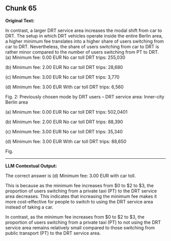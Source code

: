 ## Chunk 65

**Original Text:**

In contrast, a larger DRT service area increases the modal shift from
car to DRT. The setup in which DRT vehicles operate inside the entire Berlin area, a higher minimum fee translates
into a higher share of users switching from car to DRT. Nevertheless, the share of users switching from car to DRT is
rather minor compared to the number of users switching from PT to DRT. (a) Minimum fee: 0.00 EUR
No car toll
DRT trips: 255,030

(b) Minimum fee: 2.00 EUR
No car toll
DRT trips: 28,680

(c) Minimum fee: 3.00 EUR
No car toll
DRT trips: 3,770

(d) Minimum fee: 3.00 EUR
With car toll
DRT trips: 6,560

Fig. 2: Previously chosen mode by DRT users – DRT service area: Inner-city Berlin area

(a) Minimum fee: 0.00 EUR
No car toll
DRT trips: 502,0401

(b) Minimum fee: 2.00 EUR
No car toll
DRT trips: 88,390

(c) Minimum fee: 3.00 EUR
No car toll
DRT trips: 35,340

(d) Minimum fee: 3.00 EUR
With car toll
DRT trips: 88,650

Fig.

---

**LLM Contextual Output:**

The correct answer is (d) Minimum fee: 3.00 EUR with car toll.

This is because as the minimum fee increases from $0 to $2 to $3, the proportion of users switching from a private taxi (PT) to the DRT service area decreases. This indicates that increasing the minimum fee makes it more cost-effective for people to switch to using the DRT service area instead of taking a car.

In contrast, as the minimum fee increases from $0 to $2 to $3, the proportion of users switching from a private taxi (PT) to not using the DRT service area remains relatively small compared to those switching from public transport (PT) to the DRT service area.
